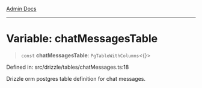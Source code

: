 [Admin Docs](/)

***

# Variable: chatMessagesTable

> `const` **chatMessagesTable**: `PgTableWithColumns`\<\{\}\>

Defined in: src/drizzle/tables/chatMessages.ts:18

Drizzle orm postgres table definition for chat messages.
